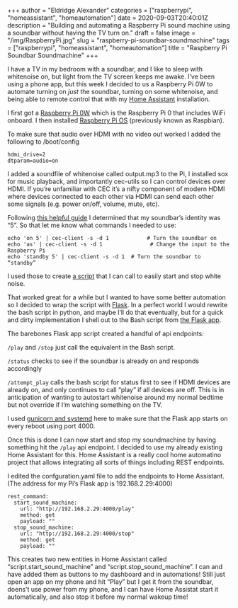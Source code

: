 +++
author = "Eldridge Alexander"
categories = ["raspberrypi", "homeassistant", "homeautomation"]
date = 2020-09-03T20:40:01Z
description = "Building and automating a Raspberry Pi sound machine using a soundbar without having the TV turn on."
draft = false
image = "/img/RaspberryPi.jpg"
slug = "raspberry-pi-soundbar-soundmachine"
tags = ["raspberrypi", "homeassistant", "homeautomation"]
title = "Raspberry Pi Soundbar Soundmachine"
+++

I have a TV in my bedroom with a soundbar, and I like to sleep with whitenoise on, but light from the TV screen keeps me awake. I’ve been using a phone app, but this week I decided to us a Raspberry Pi 0W to automate turning on _just_ the soundbar, turning on some whitenoise, and  being able to remote control that with my [Home Assistant](https://www.home-assistant.io/) installation.

I first got a [Raspberry Pi 0W](https://www.raspberrypi.org/products/raspberry-pi-zero-w/) which is the Raspberry Pi 0 that includes WiFi onboard. I then installed [Raspberry Pi OS](https://www.raspberrypi.org/downloads/raspberry-pi-os/) (previously known as Raspbian). 

To make sure that audio over HDMI with no video out worked I added the following to /boot/config

```
hdmi_drive=2
dtparam=audio=on
```

I added a soundfile of whitenoise called output.mp3 to the Pi, I installed sox for music playback, and importantly cec-utils so I can control devices over HDMI. If you’re unfamiliar with CEC it’s a nifty component of modern HDMI where devices connected to each other via HDMI can send each other some signals (e.g. power on/off, volume, mute, etc).

Following [this helpful guide](https://www.linuxuprising.com/2019/07/raspberry-pi-power-on-off-tv-connected.html) I determined that my soundbar’s identity was “5”. So that let me know what commands I needed to use:

```
echo 'on 5' | cec-client -s -d 1            # Turn the soundbar on
echo 'as' | cec-client -s -d 1               # Change the input to the Raspberry Pi
echo 'standby 5' | cec-client -s -d 1  # Turn the soundbar to “standby”
```

I used those to create [a script](https://gist.github.com/eldridgea/fea6dcdcf8e53decfdc0404c395bf18c) that I can call to easily start and stop white noise.

<script src="https://gist.github.com/eldridgea/fea6dcdcf8e53decfdc0404c395bf18c.js"></script>

That worked great for a while but I wanted to have some better automation so I decided to wrap the script with [Flask](https://flask.palletsprojects.com/en/1.1.x/). In a perfect world I would rewrite the bash script in python, and maybe I’ll do that eventually, but for a quick and dirty implementation I shell out to the Bash script from [the Flask app](https://gist.github.com/eldridgea/0f18ffed15b163e96fb2b1462b2c2c0b). 

<script src="https://gist.github.com/eldridgea/0f18ffed15b163e96fb2b1462b2c2c0b.js"></script>

The barebones Flask app script created a handful of api endpoints:

`/play` and `/stop` just call the equivalent in the Bash script.

`/status` checks to see if the soundbar is already on and responds accordingly 

`/attempt_play` calls the bash script for status first to see if HDMI devices are already on, and only continues to call “play” if all devices are off. This is in anticipation of wanting to autostart whitenoise around my normal bedtime but not override if I’m watching something on the TV.

I used [gunicorn and systemd](https://edmondchuc.com/deploying-python-flask-with-gunicorn-nginx-and-systemd/) here to make sure that the Flask app starts on every reboot using port 4000.

Once this is done I can now start and stop my soundmachine by having something hit the `/play` api endpoint. I decided to use my already existing Home Assistant for this. Home Assistant is a really cool home automatino project that allows integrating all sorts of things including REST endpoints.

I edited the confguration.yaml file to add the endpoints to Home Assistant. (The address for my Pi’s Flask app is 192.168.2.29:4000)

```
rest_command:
  start_sound_machine:
    url: "http://192.168.2.29:4000/play"
    method: get 
    payload: ""
  stop_sound_machine:
    url: "http://192.168.2.29:4000/stop"
    method: get 
    payload: ""
```

This creates two new entities in Home Assistant called “script.start_sound_machine” and “script.stop_sound_machine”. I can and have added them as buttons to my dashboard and in automations! Still just open an app on my phone and hit “Play” but I get it from the soundbar, doens’t use power from my phone, and I can have Home Assistat start it automatically, and also stop it before my normal wakeup time! 


